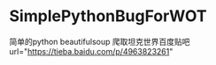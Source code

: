 # SimplePythonBugForWOT
简单的python beautifulsoup 爬取坦克世界百度贴吧
url="https://tieba.baidu.com/p/4963823261"
